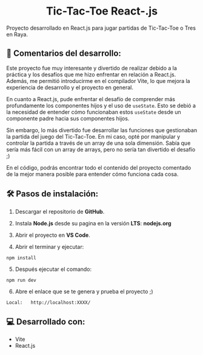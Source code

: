 <h1 align="center" id="title">Tic-Tac-Toe React-.js</h1>

Proyecto desarrollado en React.js para jugar partidas de Tic-Tac-Toe o Tres en Raya.

## 📖 Comentarios del desarrollo:

Este proyecto fue muy interesante y divertido de realizar debido a la práctica y los desafíos que me hizo enfrentar en relación a React.js. Además, me permitió introducirme en el compilador Vite, lo que mejora la experiencia de desarrollo y el proyecto en general.

En cuanto a React.js, pude enfrentar el desafío de comprender más profundamente los componentes hijos y el uso de `useState`. Esto se debió a la necesidad de entender cómo funcionaban estos `useState` desde un componente padre hacia sus componentes hijos.

Sin embargo, lo más divertido fue desarrollar las funciones que gestionaban la partida del juego del Tic-Tac-Toe. En mi caso, opté por manipular y controlar la partida a través de un array de una sola dimensión. Sabía que sería más fácil con un array de arrays, pero no sería tan divertido el desafío ;)

En el código, podrás encontrar todo el contenido del proyecto comentado de la mejor manera posible para entender cómo funciona cada cosa.


## 🛠️ Pasos de instalación:

1. Descargar el repositorio de **GitHub**.

2. Instala **Node.js** desde su pagina en la versión **LTS**: **nodejs.org**

3. Abrir el proyecto en **VS Code**.

4. Abrir el terminar y ejecutar:

```
npm install
```

5. Después ejecutar el comando: 

```
npm run dev
```

6. Abre el enlace que se te genera y prueba el proyecto ;)

```
Local:   http://localhost:XXXX/
```

  
  
## 💻 Desarrollado con:

*   Vite
*   React.js
